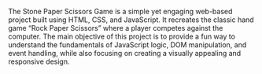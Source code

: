 The Stone Paper Scissors Game is a simple yet engaging web-based project built using HTML, CSS, and JavaScript. It recreates the classic hand game “Rock Paper Scissors” where a player competes against the computer. The main objective of this project is to provide a fun way to understand the fundamentals of JavaScript logic, DOM manipulation, and event handling, while also focusing on creating a visually appealing and responsive design.
